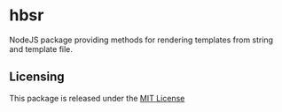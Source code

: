 # hbsr
NodeJS package providing methods for rendering templates from string and template file.

## Licensing

This package is released under the [MIT License](https://opensource.org/licenses/MIT)
